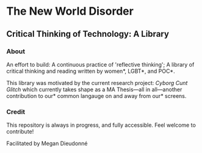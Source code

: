 <h1>The New World Disorder</h1>
<h2>Critical Thinking of Technology: A Library</h2>

<h3>About</h3>
<p>An effort to build: A continuous practice of 'reflective thinking'; A library of critical thinking and reading written by women*, LGBT*, and POC*.</p>
<p>This library was motivated by the current research project: <i>Cyborg Cunt Glitch</i> which currently takes shape as a MA Thesis—all in all—another contribution to our* common langauge on and away from our* screens.</p>

<h3>Credit</h3>
<p>This repository is always in progress, and fully accessible. Feel welcome to contribute!</p>
<p>Facilitated by Megan Dieudonné</p>

